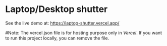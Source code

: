﻿# Laptop/Desktop shutter
 See the live demo at: https://laptop-shutter.vercel.app/

#Note:
The vercel.json file is for hosting purpose only in *Vercel*. If you want to run this project locally, you can remove the file.

